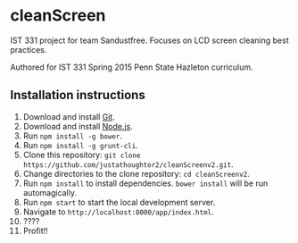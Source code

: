 # cleanScreen
IST 331 project for team Sandustfree. Focuses on LCD screen cleaning best practices.

Authored for IST 331 Spring 2015 Penn State Hazleton curriculum.

## Installation instructions
1. Download and install [Git](http://git-scm.com/).
2. Download and install [Node.js](http://nodejs.org/).
3. Run `npm install -g bower`.
4. Run `npm install -g grunt-cli`.
5. Clone this repository: `git clone https://github.com/justathoughtor2/cleanScreenv2.git`.
6. Change directories to the clone repository: `cd cleanScreenv2`.
7. Run `npm install` to install dependencies. `bower install` will be run automagically.
8. Run `npm start` to start the local development server.
9. Navigate to `http://localhost:8000/app/index.html`.
10. ????
11. Profit!!
